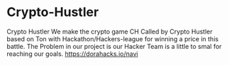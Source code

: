 # Crypto-Hustler
Crypto Hustler We make the crypto game CH Called by Crypto Hustler based on Ton with Hackathon/Hackers-league for winning a price in this battle. The Problem in our project is our Hacker Team is a little to smal for reaching our goals. https://dorahacks.io/navi

